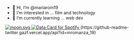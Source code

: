 - 👋 Hi, I’m @mariarom19
- 👀 I’m interested in ... film and technology
- 🌱 I’m currently learning ... web dev
<a href="https://moon-svg.minung.dev">
  <img src="https://moon-svg.minung.dev/moon.svg?theme=basic" alt="moon.svg" />
</a>
<a href="https://www.data-card-for-spotify.com/card?user_id=kenysgm">
  <img src="https://www.data-card-for-spotify.com/api/card?user_id=kenysgm" alt="Data Card for Spotify">
</a>
(https://github-readme-twitter.gazf.vercel.app/api?id=mromanza_19)
<!---
mariarom19/mariarom19 is a ✨ special ✨ repository because its `README.md` (this file) appears on your GitHub profile.
You can click the Preview link to take a look at your changes.
--->
